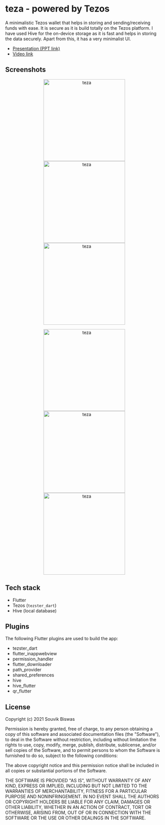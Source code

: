# teza - powered by Tezos

A minimalistic Tezos wallet that helps in storing and sending/receiving funds with ease. It is secure as it is build totally on the Tezos platform. I have used Hive for the on-device storage as it is fast and helps in storing the data securely. Apart from this, it has a very minimalist UI.

* [Presentation (PPT link)](https://docs.google.com/presentation/d/1A4P4dxH6GhLOAo_mi8qkC2shcA-qSGI618iUZ7HcaoE/edit)
* [Video link](https://youtu.be/Gm5wR50yf6s)

## Screenshots

<p align="center">
  <img width="260" src="screenshots/teza_4.png" alt="teza" />
  <img width="260" src="screenshots/teza_5.png" alt="teza" />
  <img width="260" src="screenshots/teza_6.png" alt="teza" />
</p>

<p align="center">
  <img width="260" src="screenshots/teza_3.png" alt="teza" />
  <img width="260" src="screenshots/teza_2.png" alt="teza" />
  <img width="260" src="screenshots/teza_1.png" alt="teza" />
</p>

## Tech stack

* Flutter
* Tezos (`tezster_dart`)
* Hive (local database)

## Plugins

The following Flutter plugins are used to build the app:

* tezster_dart
* flutter_inappwebview
* permission_handler
* flutter_downloader
* path_provider
* shared_preferences
* hive
* hive_flutter
* qr_flutter

## License

Copyright (c) 2021 Souvik Biswas

Permission is hereby granted, free of charge, to any person obtaining a copy
of this software and associated documentation files (the "Software"), to deal
in the Software without restriction, including without limitation the rights
to use, copy, modify, merge, publish, distribute, sublicense, and/or sell
copies of the Software, and to permit persons to whom the Software is
furnished to do so, subject to the following conditions:

The above copyright notice and this permission notice shall be included in all
copies or substantial portions of the Software.

THE SOFTWARE IS PROVIDED "AS IS", WITHOUT WARRANTY OF ANY KIND, EXPRESS OR
IMPLIED, INCLUDING BUT NOT LIMITED TO THE WARRANTIES OF MERCHANTABILITY,
FITNESS FOR A PARTICULAR PURPOSE AND NONINFRINGEMENT. IN NO EVENT SHALL THE
AUTHORS OR COPYRIGHT HOLDERS BE LIABLE FOR ANY CLAIM, DAMAGES OR OTHER
LIABILITY, WHETHER IN AN ACTION OF CONTRACT, TORT OR OTHERWISE, ARISING FROM,
OUT OF OR IN CONNECTION WITH THE SOFTWARE OR THE USE OR OTHER DEALINGS IN THE
SOFTWARE.
